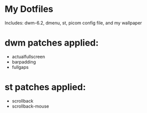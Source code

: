 # My Dotfiles
Includes: dwm-6.2, dmenu, st, picom config file, and my wallpaper
# dwm patches applied:
- actualfullscreen
- barpadding
- fullgaps
# st patches applied:
- scrollback
- scrollback-mouse
